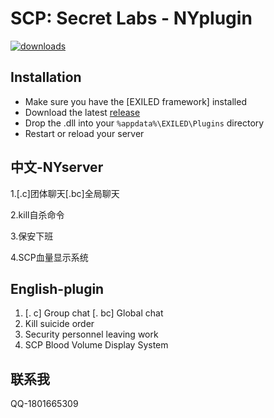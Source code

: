 # SCP:  Secret Labs - NYplugin
[![downloads](https://img.shields.io/github/downloads/Vretu-Dev/UsefulHints/total?style=for-the-badge&logo=icloud&color=%233A6D8C)](https://github.com/nanyuan222/NYserver-plugins/releases/tag/v1.0)

## Installation
- Make sure you have the [EXILED framework] installed
- Download the latest [release](https://github.com/zochris/SCPSL-SpectatorDisabler/releases)
- Drop the .dll into your `%appdata%\EXILED\Plugins` directory 
- Restart or reload your server
  
## 中文-NYserver
1.[.c]团体聊天[.bc]全局聊天

2.kill自杀命令

3.保安下班

4.SCP血量显示系统

## English-plugin
1. [. c] Group chat [. bc] Global chat
2. Kill suicide order
3. Security personnel leaving work
4. SCP Blood Volume Display System
   
## 联系我
QQ-1801665309
